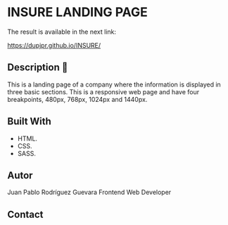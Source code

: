 # INSURE LANDING PAGE

The result is available in the next link:

https://dupjpr.github.io/INSURE/

## Description :page_facing_up:

This is a landing page of a company where the information is displayed in three basic sections. This is a responsive web page and have four breakpoints, 480px, 768px, 1024px and 1440px. 

## Built With

* HTML.
* CSS.
* SASS.

## Autor

Juan Pablo Rodríguez Guevara
Frontend Web Developer

## Contact


